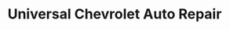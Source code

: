 ---
title: "Universal Chevrolet Auto Repair"
url: /wendell/universal-chevrolet-auto-repair/
shop: Autowerkstatt
---